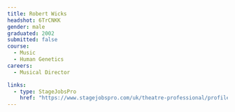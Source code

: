 ```yaml
---
title: Robert Wicks
headshot: 6TrCNKK
gender: male
graduated: 2002
submitted: false
course:
  - Music
  - Human Genetics
careers:
  - Musical Director

links:
  - type: StageJobsPro
    href: "https://www.stagejobspro.com/uk/theatre-professional/profile/robert-wicks"
---
```


